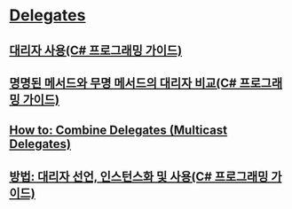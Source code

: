 # [Delegates](TocOutOfQuery)
## [대리자 사용(C# 프로그래밍 가이드)](using-delegates.md)
## [명명된 메서드와 무명 메서드의 대리자 비교(C# 프로그래밍 가이드)](delegates-with-named-vs-anonymous-methods.md)
## [How to: Combine Delegates (Multicast Delegates)](TocOutOfQuery)
## [방법: 대리자 선언, 인스턴스화 및 사용(C# 프로그래밍 가이드)](how-to-declare-instantiate-and-use-a-delegate.md)
